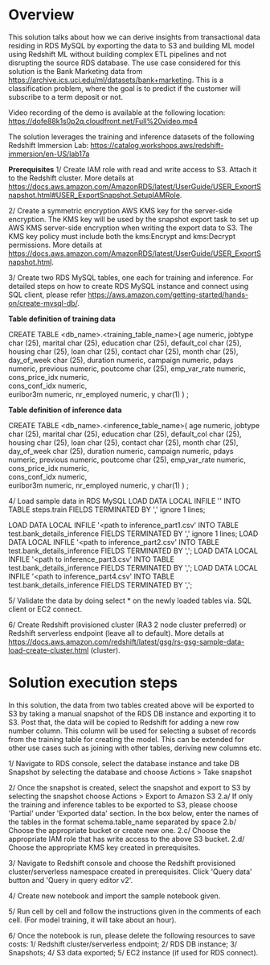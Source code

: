 # **Overview**
This solution talks about how we can derive insights from transactional data residing in RDS MySQL by exporting the data to S3 and building ML model  using Redshift ML without building complex ETL pipelines and not disrupting the source RDS database. The use case considered for this solution is the Bank Marketing data from https://archive.ics.uci.edu/ml/datasets/bank+marketing. This is a classification problem, where the goal is to predict if the customer will  subscribe to a term deposit or not.

Video recording of the demo is available at the following location: https://dofe88k1s0p2q.cloudfront.net/Full%20video.mp4

The solution leverages the training and inference datasets of the following Redshift Immersion Lab: https://catalog.workshops.aws/redshift-immersion/en-US/lab17a

**Prerequisites** 
1/ Create IAM role with read and write access to S3. Attach it to the Redshift cluster. More details at https://docs.aws.amazon.com/AmazonRDS/latest/UserGuide/USER_ExportSnapshot.html#USER_ExportSnapshot.SetupIAMRole.

2/ Create a symmetric encryption AWS KMS key for the server-side encryption. The KMS key will be used by the snapshot export task to set up AWS KMS server-side encryption when writing the export data to S3. The KMS key policy must include both the kms:Encrypt and kms:Decrypt permissions. More details at https://docs.aws.amazon.com/AmazonRDS/latest/UserGuide/USER_ExportSnapshot.html.

3/ Create two RDS MySQL tables, one each for training and inference. For detailed steps on how to create RDS MySQL instance and connect using SQL client, please refer https://aws.amazon.com/getting-started/hands-on/create-mysql-db/.

**Table definition of training data**

CREATE TABLE <db_name>.<training_table_name>(
   age numeric,
   jobtype char (25),
   marital char (25),
   education char (25),
   default_col char (25),
   housing char (25),
   loan char (25),
   contact char (25),
   month char (25),
   day_of_week char (25),
   duration numeric,
   campaign numeric,
   pdays numeric,
   previous numeric,
   poutcome char (25),
   emp_var_rate numeric,
   cons_price_idx numeric,     
   cons_conf_idx numeric,     
   euribor3m numeric,
   nr_employed numeric,
   y char(1) ) ;
   
**Table definition of inference data** 

CREATE TABLE <db_name>.<inference_table_name>(
   age numeric,
   jobtype char (25),
   marital char (25),
   education char (25),
   default_col char (25),
   housing char (25),
   loan char (25),
   contact char (25),
   month char (25),
   day_of_week char (25),
   duration numeric,
   campaign numeric,
   pdays numeric,
   previous numeric,
   poutcome char (25),
   emp_var_rate numeric,
   cons_price_idx numeric,     
   cons_conf_idx numeric,     
   euribor3m numeric,
   nr_employed numeric,
   y char(1) ) ;

4/ Load sample data in RDS MySQL 
LOAD DATA LOCAL INFILE '<path to train_data.csv>' INTO TABLE steps.train FIELDS TERMINATED BY ',' ignore 1 lines;

LOAD DATA LOCAL INFILE '<path to inference_part1.csv' INTO TABLE test.bank_details_inference FIELDS TERMINATED BY ',' ignore 1 lines;
LOAD DATA LOCAL INFILE '<path to inference_part2.csv' INTO TABLE test.bank_details_inference FIELDS TERMINATED BY ',';
LOAD DATA LOCAL INFILE '<path to inference_part3.csv' INTO TABLE test.bank_details_inference FIELDS TERMINATED BY ',';
LOAD DATA LOCAL INFILE '<path to inference_part4.csv' INTO TABLE test.bank_details_inference FIELDS TERMINATED BY ',';

5/ Validate the data by doing select * on the newly loaded tables via. SQL client or EC2 connect.

6/ Create Redshift provisioned cluster (RA3 2 node cluster preferred) or Redshift serverless endpoint (leave all to default). More details at https://docs.aws.amazon.com/redshift/latest/gsg/rs-gsg-sample-data-load-create-cluster.html (cluster).

# **Solution execution steps**
   
In this solution, the data from two tables created above will be exported to S3 by taking a manual snapshot of the RDS DB instance and exporting it to S3. Post that, the data will be copied to Redshift for adding a new row number column. This column will be used for selecting a subset of records from the training table for creating the model. This can be extended for other use cases such as joining with other tables, deriving new columns etc.

1/ Navigate to RDS console, select the database instance and take DB Snapshot by selecting the database and choose Actions > Take snapshot

2/ Once the snapshot is created, select the snapshot and export to S3 by selecting the snapshot choose Actions > Export to Amazon S3
   2.a/ If only the training and inference tables to be exported to S3, please choose 'Partial' under 'Exported data' section. In the box below, enter the names of the tables in the format schema.table_name separated by space
   2.b/ Choose the appropriate bucket or create new one.
   2.c/ Choose the appropriate IAM role that has write access to the above S3 bucket.
   2.d/ Choose the appropriate KMS key created in prerequisites.

3/ Navigate to Redshift console and choose the Redshift provisioned cluster/serverless namespace created in prerequisites. Click 'Query data' button and 'Query in query editor v2'.

4/ Create new notebook and import the sample notebook given.

5/ Run cell by cell and follow the instructions given in the comments of each cell. (For model training, it will take about an hour).

6/ Once the notebook is run, please delete the following resources to save costs: 1/ Redshift cluster/serverless endpoint; 2/ RDS DB instance; 3/ Snapshots; 4/ S3 data exported; 5/ EC2 instance (if used for RDS connect).

